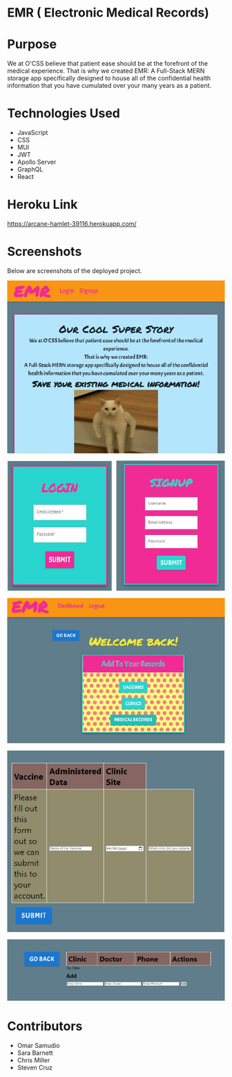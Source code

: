 # EMR ( Electronic Medical Records)

# Purpose 
We at O'CSS believe that patient ease should be at the forefront of the medical experience.
That is why we created EMR:
 A Full-Stack MERN storage app specifically designed to house all of the confidential health information that you have cumulated over your many years as a patient.

# Technologies Used
* JavaScript
* CSS
* MUI 
* JWT 
* Apollo Server
* GraphQL
* React

# Heroku Link
https://arcane-hamlet-39116.herokuapp.com/

# Screenshots
Below are screenshots of the deployed project.

![EMR homepage](./client/src/assets/images/homepage-screenshot.jpg)

![EMR login and signup forms](./client/src/assets/images/login-signup-screenshot.jpg)

![EMR User dashboard](./client/src/assets/images/dashboard.jpg)

![Vaccine entry form](./client//src/assets//images/vaccine-form.jpg)

![Clinic entry form](./client/src/assets/images/clinic-form.jpg)

# Contributors
* Omar Samudio
* Sara Barnett
* Chris Miller
* Steven Cruz
